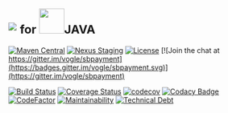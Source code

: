 # <img src="https://www.sbpayment.jp/images/logo.png">&nbsp;<sub>for <img src="https://simpleicons.org/icons/java.svg" height="50"/>JAVA</sub>


[![Maven Central](https://maven-badges.herokuapp.com/maven-central/com.vogle.sbpayment/sbpayment-client/badge.svg)](https://search.maven.org/search?q=g:com.vogle.sbpayment)
[![Nexus Staging](https://img.shields.io/nexus/s/https/oss.sonatype.org/com.vogle.sbpayment/sbpayment-client.svg?style=flat)](https://oss.sonatype.org/#nexus-search;quick~com.vogle.sbpayment)
[![License](https://img.shields.io/badge/License-Apache%202.0-blue.svg)](http://www.apache.org/licenses/LICENSE-2.0)
[![Join the chat at https://gitter.im/vogle/sbpayment](https://badges.gitter.im/vogle/sbpayment.svg)](https://gitter.im/vogle/sbpayment)

[![Build Status](https://travis-ci.org/vogle/sbpayment-java.svg?branch=master)](https://travis-ci.org/vogle/sbpayment-java)
[![Coverage Status](https://coveralls.io/repos/github/vogle/sbpayment-java/badge.svg?branch=master&service=github )](https://coveralls.io/github/vogle/sbpayment-java?branch=master)
[![codecov](https://codecov.io/gh/vogle/sbpayment-java/branch/master/graph/badge.svg)](https://codecov.io/gh/vogle/sbpayment-java)
[![Codacy Badge](https://api.codacy.com/project/badge/Grade/ff7cb7516ca248cfb798e6ab08faaacf)](https://www.codacy.com/app/vogle/sbpayment-java?utm_source=github.com&amp;utm_medium=referral&amp;utm_content=vogle/sbpayment-java&amp;utm_campaign=Badge_Grade)
[![CodeFactor](https://www.codefactor.io/repository/github/vogle/sbpayment-java/badge)](https://www.codefactor.io/repository/github/vogle/sbpayment-java)
[![Maintainability](https://api.codeclimate.com/v1/badges/c27bba1102704c1853dc/maintainability)](https://codeclimate.com/github/vogle/sbpayment-java/maintainability)
[![Technical Debt](https://sonarcloud.io/api/project_badges/measure?project=vogle_sbpayment-java&metric=sqale_index)](https://sonarcloud.io/dashboard?id=vogle_sbpayment-java)

<!--
[![Build Status](https://travis-ci.org/vogle/sbpayment-java.svg?branch=master)](https://travis-ci.org/vogle/sbpayment-java)
[![Join the chat at https://gitter.im/vogle/sbpayment](https://badges.gitter.im/vogle/sbpayment.svg?)](https://gitter.im/vogle/sbpayment)
[![HitCount](http://hits.dwyl.io/vogle/sbpayment-java.svg)](http://hits.dwyl.io/vogle/sbpayment-java)
![](https://img.shields.io/github/search/vogle/sbpayment-java/goto.svg?style=flat)

[![License](https://img.shields.io/badge/License-Apache%202.0-blue.svg)](https://opensource.org/licenses/Apache-2.0)
[![Maven Central](https://maven-badges.herokuapp.com/maven-central/com.vogle.sbpayment/sbpayment-client/badge.svg)](https://search.maven.org/search?q=g:com.vogle.sbpayment)
[![Nexus Staging](https://img.shields.io/nexus/s/https/oss.sonatype.org/com.vogle.sbpayment/sbpayment-client.svg?style=flat)](https://oss.sonatype.org/#nexus-search;quick~com.vogle.sbpayment)
[![Technical Debt](https://sonarcloud.io/api/project_badges/measure?project=vogle_sbpayment-java&metric=sqale_index)](https://sonarcloud.io/dashboard?id=vogle_sbpayment-java)

[![Codacy Badge](https://api.codacy.com/project/badge/Grade/ff7cb7516ca248cfb798e6ab08faaacf)](https://www.codacy.com/app/vogle/sbpayment-java?utm_source=github.com&amp;utm_medium=referral&amp;utm_content=vogle/sbpayment-java&amp;utm_campaign=Badge_Grade)
[![Reliability Rating](https://sonarcloud.io/api/project_badges/measure?project=vogle_sbpayment-java&metric=reliability_rating)](https://sonarcloud.io/dashboard?id=vogle_sbpayment-java)
[![Maintainability](https://api.codeclimate.com/v1/badges/c27bba1102704c1853dc/maintainability)](https://codeclimate.com/github/vogle/sbpayment-java/maintainability)
[![CodeFactor](https://www.codefactor.io/repository/github/vogle/sbpayment-java/badge)](https://www.codefactor.io/repository/github/vogle/sbpayment-java)
[![Language grade: Java](https://img.shields.io/lgtm/grade/java/g/vogle/sbpayment-java.svg?style=flat)](https://lgtm.com/projects/g/vogle/sbpayment-java/context:java)

[![Coverage Status](https://coveralls.io/repos/github/vogle/sbpayment-java/badge.svg?branch=master)](https://coveralls.io/github/vogle/sbpayment-java?branch=master)
[![codecov](https://codecov.io/gh/vogle/sbpayment-java/branch/master/graph/badge.svg)](https://codecov.io/gh/vogle/sbpayment-java)
[![Codacy Badge](https://api.codacy.com/project/badge/Coverage/ff7cb7516ca248cfb798e6ab08faaacf)](https://www.codacy.com/app/vogle/sbpayment-java?utm_source=github.com&utm_medium=referral&utm_content=vogle/sbpayment-java&utm_campaign=Badge_Coverage)
[![Test Coverage](https://api.codeclimate.com/v1/badges/c27bba1102704c1853dc/test_coverage)](https://codeclimate.com/github/vogle/sbpayment-java/test_coverage)
[![Coverage](https://sonarcloud.io/api/project_badges/measure?project=vogle_sbpayment-java&metric=coverage)](https://sonarcloud.io/dashboard?id=vogle_sbpayment-java)
-->

<!--
[![Maven Central](https://maven-badges.herokuapp.com/maven-central/com.vogle.sbpayment/sbpayment-client/badge.svg)](https://maven-badges.herokuapp.com/maven-central/com.vogle.sbpayment/sbpayment-client)
[![Javadocs](http://javadoc.io/badge/com.vogle.sbpayment/sbpayment-client.svg)](http://javadoc.io/doc/com.vogle.sbpayment/sbpayment-client)
-->

